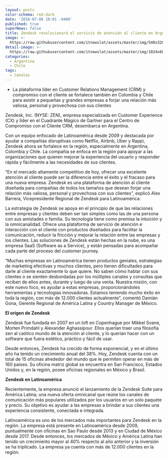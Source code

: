 ```yaml
---
layout: posts
color-schema: red-dark
date: '2018-07-08 10:01 -0400'
published: true
superNews: false
title: Zendesk revolucionará el servicio de atención al cliente en Argentina  y Chile
image: >-
  https://raw.githubusercontent.com/itnewslat/assets/master/img/540x320/Clientes-Satisfechos-p.jpg
detail-image: >-
  https://raw.githubusercontent.com/itnewslat/assets/master/img/1024x680/Clientes-Satisfechos-g.jpg
categories:
  - Argentina
  - Chile
tags:
  - Canales
---
```

- La plataforma líder en Customer Relations Management (CRM) y compromiso con el cliente se fortalece también en Colombia y Chile para asistir a pequeñas y grandes empresas a forjar una relación más valiosa, personal y provechosa con sus clientes

Zendesk, Inc. (NYSE: ZEN), empresa especializada en Customer Experience (CX) y líder en el Cuadrante Mágico de Gartner para el Centro de Compromiso con el Cliente CRM, desembarca en Argentina.

Con un equipo enfocado de Latinoamérica desde 2009 y destacada por ayudar a compañías disruptivas como Netflix, Airbnb, Uber y Rappi, Zendesk ahora se fortalece en la región, especialmente en Argentina, Colombia y Chile. La compañía se enfoca en la región  para apoyar a las organizaciones  que quieren mejorar la experiencia del usuario y responder rápida y fácilmente a las necesidades de sus clientes.

“En el mercado altamente competitivo de hoy, ofrecer una excelente atención al cliente puede ser la diferencia entre el éxito y el fracaso para una nueva empresa. Zendesk es una plataforma de atención al cliente diseñada para compañías de todos los tamaños que desean forjar una relación más valiosa, personal y provechosa con sus clientes”, explicó Alex Barrera, Vicepresidente Regional de Zendesk para Latinoamérica.

La estrategia de Zendesk se apoya en el principio de que las relaciones entre empresas y clientes deben ser tan simples como las de una persona con sus amistades o familia. Su tecnología tiene como premisa la intuición y la omnicanalidad. Ofrece una plataforma de servicio de atención e interacción con el cliente con productos diseñados para facilitar la comunicación, reducir la fricción y mejorar la relación entre las empresas y los clientes. Las soluciones de Zendesk están hechas en la nube, es una empresa SaaS (Software as a Service), y están pensadas para acompañar cada parte del proceso del customer journey.

“Muchas empresas en Latinoamérica tienen productos geniales, estrategias de marketing efectivas y muchos clientes, pero tienen dificultades para darle al cliente exactamente lo que quiere. No saben cómo hablar con sus clientes o se sienten desbordadas por los múltiples canales y consultas que reciben de ellos antes, durante y luego de una venta. Nuestra misión, con este nuevo foco, es ayudar a estas empresas, proporcionándoles herramientas y tecnologías innovadoras. Estamos teniendo mucho éxito en toda la región, con más de 12.000 clientes actualmente”, comentó Damián Gona, Gerente Regional de América Latina y Country Manager de México. 

**El origen de Zendesk**

Zendesk fue fundada en 2007 en un loft en Copenhague por Mikkel Svane, Morten Primdahl y Alexander Aghassipour. Ellos querían traer una filosofía zen al caótico mundo de la atención al cliente, y lo querían hacer con un software que fuera estético, práctico y fácil de usar.

Desde entonces, Zendesk ha crecido de forma exponencial, y en el último año ha tenido un crecimiento anual del 38%. Hoy, Zendesk cuenta con un total de 15 oficinas alrededor del mundo que le permiten operar en más de 160 países. Su oficina matriz global se encuentra en San Francisco, Estados Unidos y, en la región, posee oficinas regionales en México y Brasil.

**Zendesk en Latinoamérica**

Recientemente, la empresa anunció el lanzamiento de la Zendesk Suite para América Latina; una nueva oferta omnicanal que reúne los canales de comunicación más populares utilizados por los usuarios en un solo paquete y precio. Su objetivo es ayudar a las empresas a brindar a sus clientes una experiencia consistente, conectada e integrada.

Latinoamérica es uno de los mercados más importantes para Zendesk en la región. La empresa está presente en Latinoamérica desde 2009, puntualmente con oficinas en Sao Paulo desde 2013 y en Ciudad de México desde 2017. Desde entonces, los mercados de México y América Latina han tenido un crecimiento mayor al 40% respecto al año anterior y la inversión se ha triplicado. La empresa ya cuenta con más de 12.000 clientes en la región.
